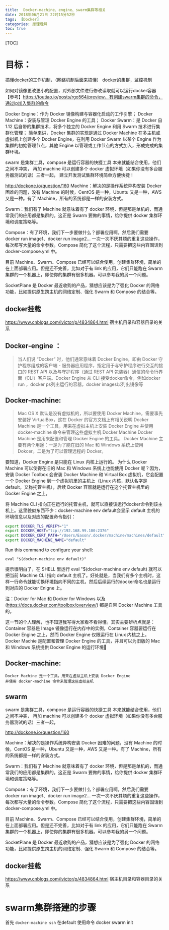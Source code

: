 ```yaml
---
title:  Docker-machine、engine、swarm集群等相关
date: 2018年06月21日 22时15分52秒
tags:  [Docker]
categories: 原理理解
toc: true
---
```

[TOC]

# 目标：

  搞懂docker的工作机制，（网络机制后面来搞懂）
  docker的集群，监控机制

  如何对镜像更改更小的配置，对外部文件进行修改读取就可以运行docker容器
【参考】<https://toutiao.io/posts/rgo564/preview，有创建swarm集群的命令，通过ip加入集群的命令>

Docker Engine：作为 Docker 镜像构建与容器化启动的工作引擎；
Docker Machine：安装与管理 Docker Engine 的工具；
Docker Swarm：是 Docker 自 1.12 后自带的集群技术，将多个独立的 Docker Engine 利用 Swarm 技术进行集群化管理；
简单来讲，Docker 集群的实现是通过 Docker Machine 在多主机或虚拟机上创建多个 Docker Engine，在利用 Docker Swarm 以某个 Engine 作为集群的初始管理节点，其他 Engine 以管理或工作节点的方式加入，形成完成的集群环境。



swarm 是集群工具，compose 是运行容器的快捷工具 本来就能结合使用，他们之间不冲突，
再加 machine 可以创建多个 docker 虚拟环境（如果你没有多台服务器测试的话）三者一起，
建立开发测试集群环境简单方便快捷！

http://dockone.io/question/160
Machine：解决的是操作系统异构安装 Docker 困难的问题，没有 Machine 的时候，CentOS 是一种，Ubuntu 又是一种，AWS 又是一种。有了 Machine，所有的系统都是一样的安装方式。

Swarm：我们有了 Machine 就意味着有了 docker 环境，但是那是单机的，而通常我们的应用都是集群的。这正是 Swarm 要做的事情，给你提供 docker 集群环境和调度策略等。

Compose：有了环境，我们下一步要做什么？部署应用啊。然后我们需要 docker run image1、docker run image2... 一次一次不厌其烦的重复这些操作，每次都写大量的命令参数。Compose 简化了这个流程，只需要把这些内容固话到 docker-compose.yml 中。

目前 Machine、Swarm、Compose 已经可以结合使用，创建集群环境，简单的在上面部署应用。但是还不完善，比如对于有 link 的应用，它们只能跑在 Swarm 集群的一个机器上，即使你的集群有很多机器。可以参考我的另一个问题。

SocketPlane 是 Docker 最近收购的产品，猜想应该是为了强化 Docker 的网络功能，比如提供原生跨主机的网络定制、强化 Swarm 和 Compose 的结合等。

## docker挂载

https://www.cnblogs.com/ivictor/p/4834864.html 宿主机目录和容器目录的关系

## Docker-engine ：
> 当人们说 “Docker” 时，他们通常意味着 Docker Engine，即由 Docker 守护程序组成的客户端 - 服务器应用程序，指定用于与守护程序进行交互的接口的 REST API 以及与守护程序（通过 REST API 包装器）通信的命令行界面（CLI）客户端。Docker Engine 从 CLI 接受docker命令，例如docker run <image>，docker ps列出运行的容器，docker images以列出镜像等



## Docker-machine:
> Mac OS X 默认是没有虚拟机的，所以要使用 Docker Machine，需要事先安装好 VirtualBox，这在 Docker 的官方文档上有相关说明
> Docker Machine 是一个工具，用来在虚拟主机上安装 Docker Engine
> 并使用 docker-machine 命令来管理这些虚拟主机
>  Docker Machine
> Docker Machine 是用来配置和管理 Docker Engine 的工具。
> Docker Machine 主要有两个用途：一是为了能在旧的 Mac 和 Windows 系统上使用 Dokcer。二是为了可以管理远程的 Docker。

要知道，Docker Engine 是只能在 Linux 内核上运行的。
为什么 Docker Machine 可以使得在旧的 Mac 和 Windows 系统上也能使用 Docker 呢？因为，安装 Docker Toolbox 会安装 Docker Machine 和 Virtual Box 虚拟机，它会配置一个 Docker Engine 到一个虚拟机里的主机上（Linux 内核，默认名字是 default，又称托管主机），后续 Docker 容器就是运行在这个托管主机里的 Docker Engine 之上。

将 Machine CLI 指向正在运行的托管主机，就可以直接该运行docker命令到该主机上。这里貌似东西不少：docker-machine env default会显示 default 主机的环境信息以及对应的配置命令指引：

```bash
export DOCKER_TLS_VERIFY="1"
export DOCKER_HOST="tcp://192.168.99.100:2376"
export DOCKER_CERT_PATH="/Users/Eason/.docker/machine/machines/default"
export DOCKER_MACHINE_NAME="default"
```
Run this command to configure your shell:
```
eval "$(docker-machine env default)"
```
提示很明白了，在 SHELL 里运行 eval "$(docker-machine env default) 就可以把当前 Machine CLI 指向 default 主机了。好处就是，当我们有多个主机时，这样一行命令就能切换环境指向不同的主机，然后后续运行的docker命名也是运行到对应的 Docker Enigne 上。

注：Docker for Mac 和 Docker for Windows 以及 (https://docs.docker.com/toolbox/overview/) 都是自带 Docker Machine 工具的。

这一节的个人理解，也不知道我写得大家看不看得懂。其实主要辨析点就是：Container 容器是 Image 镜像运行在内存中的实例，Container 容器要运行在 Docker Engine 之上，然而 Docker Engine 仅限运行在 Linux 内核之上。Docker Machie 是配置和管理 Docker Engine 的工具，并且可以为旧版的 Mac 和 Windows 系统提供 Docker Engine 的运行环境

## Docker-machine:

```
Docker Machine 是一个工具，用来在虚拟主机上安装 Docker Engine
并使用 docker-machine 命令来管理这些虚拟主机
```


## swarm
swarm 是集群工具，compose 是运行容器的快捷工具 本来就能结合使用，他们之间不冲突，
再加 machine 可以创建多个 docker 虚拟环境（如果你没有多台服务器测试的话）三者一起，

<http://dockone.io/question/160>

Machine：解决的是操作系统异构安装 Docker 困难的问题，没有 Machine 的时候，CentOS 是一种，Ubuntu 又是一种，AWS 又是一种。有了 Machine，所有的系统都是一样的安装方式。

Swarm：我们有了 Machine 就意味着有了 docker 环境，但是那是单机的，而通常我们的应用都是集群的。这正是 Swarm 要做的事情，给你提供 docker 集群环境和调度策略等。

Compose：有了环境，我们下一步要做什么？部署应用啊。然后我们需要 docker run image1、docker run image2... 一次一次不厌其烦的重复这些操作，每次都写大量的命令参数。Compose 简化了这个流程，只需要把这些内容固话到 docker-compose.yml 中。

目前 Machine、Swarm、Compose 已经可以结合使用，创建集群环境，简单的在上面部署应用。但是还不完善，比如对于有 link 的应用，它们只能跑在 Swarm 集群的一个机器上，即使你的集群有很多机器。可以参考我的另一个问题。

SocketPlane 是 Docker 最近收购的产品，猜想应该是为了强化 Docker 的网络功能，比如提供原生跨主机的网络定制、强化 Swarm 和 Compose 的结合等。

## docker挂载

<https://www.cnblogs.com/ivictor/p/4834864.html> 宿主机目录和容器目录的关系

# swarm集群搭建的步骤

首先 `docker-machine ssh`
在default 使用命令  docker swarm init
